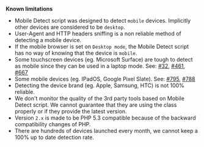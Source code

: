 **Known limitations**

* Mobile Detect script was designed to detect `mobile` devices. Implicitly other devices are considered to be `desktop`.
* User-Agent and HTTP headers sniffing is a non reliable method of detecting a mobile device.
* If the mobile browser is set on `Desktop mode`, the Mobile Detect script has no way of knowing that the device is `mobile`.
* Some touchscreen devices (eg. Microsoft Surface) are tough to detect as mobile since they can be used in a laptop mode. See: [#32](https://github.com/serbanghita/Mobile-Detect/issues/32), [#461](https://github.com/serbanghita/Mobile-Detect/issues/461), [#667](https://github.com/serbanghita/Mobile-Detect/issues/667)
* Some mobile devices (eg. IPadOS, Google Pixel Slate). See: [#795](https://github.com/serbanghita/Mobile-Detect/issues/795), [#788](https://github.com/serbanghita/Mobile-Detect/issues/788)
* Detecting the device brand (eg. Apple, Samsung, HTC) is not 100% reliable.
* We don't monitor the quality of the 3rd party tools based on Mobile Detect script. 
We cannot guarantee that they are using the class properly or if they provide the latest version.
* Version `2.x` is made to be PHP 5.3 compatible because of the backward compatibility changes of PHP.
* There are hundreds of devices launched every month, we cannot keep a 100% up to date detection rate.